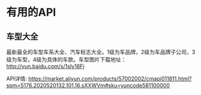 # 有用的API

## 车型大全
最新最全的车型车系大全、汽车标志大全。1级为车品牌，2级为车品牌子公司，3级为车型，4级为具体的车款。车型图片下载地址：http://yun.baidu.com/s/1sly16Fj  

API详情: https://market.aliyun.com/products/57002002/cmapi011811.html?spm=5176.2020520132.101.16.sXXWVm#sku=yuncode581100000  
